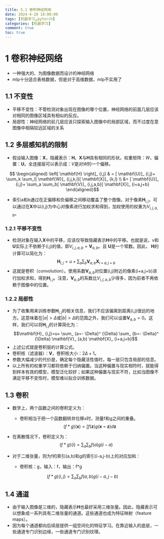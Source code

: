 ```yaml
---
title: 5.1 卷积神经网络
date: 2024-4-20 18:00:00
tags: [机器学习,pytorch]
categories: [机器学习]
comment: true
toc: true
---
```

#
<!--more-->
# 1 卷积神经网络
- 一种强大的、为图像数据而设计的神经网络
- mlp十分适合表格数据，但是对于高维数据，mlp不实用了
## 1.1 不变性
- 平移不变性：不管检测对象出现在图像的哪个位置，神经网络的前面几层应该对相同的图像区域具有相似的反应。
- 局部性：神经网络的前几层应该只探索输入图像中的局部区域，而不过度在意图像中相隔较远区域的关系
## 1.2 多层感知机的限制
- 假设输入图像：$\mathbf{X}$，隐藏表示：$\mathbf{H}$。$\mathbf{X}$与$\mathbf{H}$具有相同的形状。权重矩阵：$W$，偏置：$\mathbf{U}$。全连接层可以表示成：$V$是对$W$的一个偏移。

$$ \begin{aligned} \left[ \mathbf{H} \right]_ {i,j} & = [ \mathbf{U}]_ {i,j}+ \sum_k \sum_l[ \mathbf{W}]_ {i,j,k,l}[ \mathbf{X}]_ {k,l} \\ 
&= [ \mathbf{U}]_ {i,j}+ \sum_a \sum_b[ \mathbf{V}]_ {i,j,a,b}[ \mathbf{X}]_ {i+a,j+b} \end{aligned}$$

- 索引a和b通过在正偏移和负偏移之间移动覆盖了整个图像。对于像素$\mathbf{H}_ {i,j}$，可以通过在$\mathbf{X}$中以(i,j)为中心对像素进行加权求和得到，加权使用的权重为$V_ {i,j,a,b}$。
### 1.2.1 平移不变性
- 检测对象在输入$\mathbf{X}$中的平移，应该仅导致隐藏表示$\mathbf{H}$中的平移。也就是说，v和$\mathbf{U}$实际上不依赖于(i,j)的值，即$V_ {i,j,a,b}=\mathbf{V}_ {a,b}$。且 $\mathbf{U}$是一个常数。因此， $\mathbf{H}$的计算可以简化为：
$$\mathbf{H}_ {i,j} = u+\sum_a \sum_b \mathbf{V}_ {a,b} \mathbf{X}_ {i+a,j+b}$$
- 这就是卷积（convolution）。使用系数$\mathbf{V}_ {a,b}$对位置(i,j)附近的像素(i+a,j+b)进行加权求和，得到$\mathbf{H}_ {i,j}$。注意，$\mathbf{V}_ {a,b}$的系数比$V_{i,j,a,b}$少得多，因为前者不再依赖于图像中的位置。
### 1.2.2 局部性
- 为了收集用来训练参数$\mathbf{H}_ {i,j}$的相关信息，我们不应该偏离到距离(i,j)很远的地方。这意味着在$|a|>\Delta$或$|b|>\Delta$的范围之外，我们可以设置$\mathbf{V}_ {a,b}=0$。这样，我们可以将$\mathbf{H}_ {i,j}$的计算简化为：
$$\mathbf{H}_ {i,j}=u+ \sum_ {a=- \Delta}^ {\Delta} \sum_ {b=- \Delta}^ {\Delta} \mathbf{V}_ {a,b} \mathbf{X}_ {i+a,j+b}$$
- 上述公式就是卷积层的计算公式。
- 卷积核（滤波器）：$\mathbf{V}$，卷积核大小：$2\Delta+1$。
- 参数大幅减少的代价是，确定每个隐藏活性值时，每一层只包含局部的信息。
- 以上所有的权重学习都将依赖于归纳偏置。当这种偏置与现实相符时，就能得到样本有效的模型，模型泛化较好；如果这种偏置与现实不符，比如当图像不满足平移不变性时，模型难以拟合训练数据。

## 1.3 卷积
- 数学上，两个函数之间的卷积定义为：
    - 卷积相当于把一个函数翻转并位移x时，测量f和g之间的重叠。
$$(f*g)(\mathbf{x})=\int f(\mathbf{z})g(\mathbf{x-z})d\mathbf{z}$$




- 在离散情况下，卷积定义为：
$$(f*g)(i)=\sum_a\sum_bf(a)g(i-a)$$

- 对于二维张量，则为f的索引(a,b)和g的索引(i-a,j-b)上的对应加和：
    - 卷积核：g，输入：f，输出：f*g

$$ (f*g)(i,j)=\sum_a \sum_b f(a,b) g(i-a,j-b) $$

## 1.4 通道
- 由于输入图像是三维的，隐藏表示$\mathbf{H}$也最好采用三维张量。因此，隐藏表示可以想象成一系列具有二维张量的通道。这些通道也成为特征映射（feature maps）。
- 因为每个通道都向后续层提供一组空间化的特征学习。在靠近输入的底层，一些通道专门识别边缘，一些通道专门识别纹理。

    
